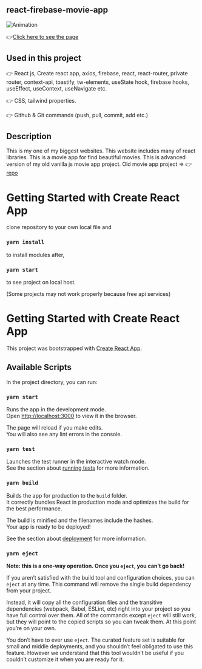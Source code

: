 ## react-firebase-movie-app
![Animation](https://github.com/bbluechip/react-firebase-movie-app/blob/master/firebase%20movie%20app.gif)


👉[Click here to see the page](https://react-firebase-movie-app-dusky.vercel.app/)

## Used in this project
👉 React js, Create react app, axios, firebase, react, react-router, private router, context-api, toastify, tw-elements, 
useState hook, firebase hooks, useEffect, useContext, useNavigate etc. 

👉 CSS, tailwind properties.

👉 Github & Git commands (push, pull, commit, add etc.)

## Description
This is my one of my biggest websites. This website includes many of react libraries. This is a movie app for find beautiful movies. 
This is advanced version of my old vanilla js movie app project.
Old movie app project => 👉[repo](https://github.com/bbluechip/movie-app-js)

# Getting Started with Create React App
clone repository to your own local file and

### `yarn install`

to install modules after,

### `yarn start`

to see project on local host. 

(Some projects may not work properly because free api services)


# Getting Started with Create React App

This project was bootstrapped with [Create React App](https://github.com/facebook/create-react-app).

## Available Scripts

In the project directory, you can run:

### `yarn start`

Runs the app in the development mode.\
Open [http://localhost:3000](http://localhost:3000) to view it in the browser.

The page will reload if you make edits.\
You will also see any lint errors in the console.

### `yarn test`

Launches the test runner in the interactive watch mode.\
See the section about [running tests](https://facebook.github.io/create-react-app/docs/running-tests) for more information.

### `yarn build`

Builds the app for production to the `build` folder.\
It correctly bundles React in production mode and optimizes the build for the best performance.

The build is minified and the filenames include the hashes.\
Your app is ready to be deployed!

See the section about [deployment](https://facebook.github.io/create-react-app/docs/deployment) for more information.

### `yarn eject`

**Note: this is a one-way operation. Once you `eject`, you can’t go back!**

If you aren’t satisfied with the build tool and configuration choices, you can `eject` at any time. This command will remove the single build dependency from your project.

Instead, it will copy all the configuration files and the transitive dependencies (webpack, Babel, ESLint, etc) right into your project so you have full control over them. All of the commands except `eject` will still work, but they will point to the copied scripts so you can tweak them. At this point you’re on your own.

You don’t have to ever use `eject`. The curated feature set is suitable for small and middle deployments, and you shouldn’t feel obligated to use this feature. However we understand that this tool wouldn’t be useful if you couldn’t customize it when you are ready for it.
